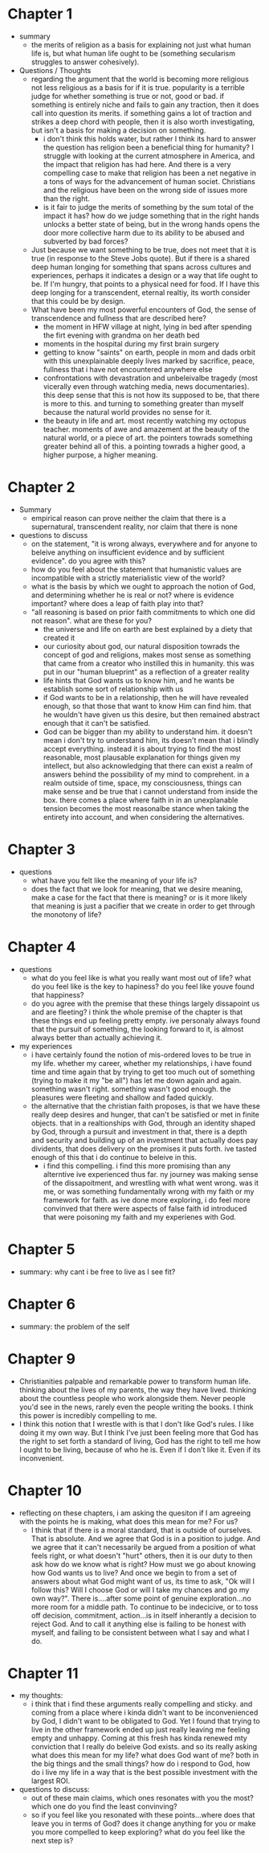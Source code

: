 # Chapter 1 
- summary
    - the merits of religion as a basis for explaining not just what human life is, but what human life ought to be (something secularism struggles to answer cohesively).
- Questions / Thoughts
    - regarding the argument that the world is becoming more religious not less religious as a basis for if it is true. popularity is a terrible judge for whether something is true or not, good or bad. if something is entirely niche and fails to gain any traction, then it does call into question its merits. if something gains a lot of traction and strikes a deep chord with people, then it is also worth investigating, but isn't a basis for making a decision on something. 
        - i don't think this holds water, but rather I think its hard to answer the question has religion been a beneficial thing for humanity? I struggle with looking at the current atmosphere in America, and the impact that religion has had here. And there is a very compelling case to make that religion has been a net negative in a tons of ways for the advancement of human societ. Christians and the religious have been on the wrong side of issues more than the right. 
        - is it fair to judge the merits of something by the sum total of the impact it has? how do we judge something that in the right hands unlocks a better state of being, but in the wrong hands opens the door more collective harm due to its ability to be abused and subverted by bad forces?
    - Just because we want something to be true, does not meet that it is true (in response to the Steve Jobs quote). But if there is a shared deep human longing for something that spans across cultures and experiences, perhaps it indicates a design or a way that life ought to be. If I'm hungry, that points to a physical need for food. If I have this deep longing for a transcendent, eternal realtiy, its worth consider that this could be by design.
    - What have been my most powerful encounters of God, the sense of transcendence and fullness that are described here?
        - the moment in HFW village at night, lying in bed after spending the firt evening with grandma on her death bed
        - moments in the hospital during my first brain surgery
        - getting to know "saints" on earth, people in mom and dads orbit with this unexplainable deeply lives marked by sacrifice, peace, fullness that i have not encountered anywhere else
        - confrontations with devastration and unbeleivalbe tragedy (most vicerally even through watching media, news documentaries). this deep sense that this is not how its supposed to be, that there is more to this. and turning to something greater than myself because the natural world provides no sense for it.
        - the beauty in life and art. most recently watching my octopus teacher. moments of awe and amazement at the beauty of the natural world, or a piece of art. the pointers towrads something greater behind all of this. a pointing towrads a higher good, a higher purpose, a higher meaning.
# Chapter 2
- Summary
    - empirical reason can prove neither the claim that there is a supernatural, transcendent reality, nor claim that there is none
- questions to discuss
    - on the statement, "it is wrong always, everywhere and for anyone to beleive anything on insufficient evidence and by sufficient evidence". do you agree with this?
    - how do you feel about the statement that humanistic values are incompatible with a strictly materialistic view of the world?
    - what is the basis by which we ought to approach the notion of God, and determining whether he is real or not? where is evidence important? where does a leap of faith play into that?
    - "all reasoning is based on prior faith commitments to which one did not reason". what are these for you?
        - the universe and life on earth are best explained by a diety that created it
        - our curiosity about god, our natural disposition towrads the concept of god and religions, makes most sense as something that came from a creator who instilled this in humanity. this was put in our "human blueprint" as a reflection of a greater reality
        - life hints that God wants us to know him, and he wants be establish some sort of relationship with us
        - if God wants to be in a relationship, then he will have revealed enough, so that those that want to know Him can find him. that he wouldn't have given us this desire, but then remained abstract enough that it can't be satisfied.
        - God can be bigger than my ability to understand him. it doesn't mean i don't try to understand him, its doesn't mean that i blindly accept everything. instead it is about trying to find the most reasonable, most plausable explanation for things given my intellect, but also acknowledging that there can exist a realm of answers behind the possibility of my mind to comprehent. in a realm outside of time, space, my consciousness, things can make sense and be true that i cannot understand from inside the box. there comes a place where faith in in an unexplanable tension becomes the most reasonalbe stance when taking the entirety into account, and when considering the alternatives.
# Chapter 3
- questions
    - what have you felt like the meaning of your life is?
    - does the fact that we look for meaning, that we desire meaning, make a case for the fact that there is meaning? or is it more likely that meaning is just a pacifier that we create in order to get through the monotony of life? 
# Chapter 4
- questions
    - what do you feel like is what you really want most out of life? what do you feel like is the key to hapiness? do you feel like youve found that happiness? 
    - do you agree with the premise that these things largely dissapoint us and are fleeting? i think the whole premise of the chapter is that these things end up feeling pretty empty. ive personaly always found that the pursuit of something, the looking forward to it, is almost always better than actually achieving it.
- my experiences
    - i have certainly found the notion of mis-ordered loves to be true in my life. whether my career, whether my relationships, i have found time and time again that by trying to get too much out of something (trying to make it my "be all") has let me down again and again. something wasn't right. something wasn't good enough. the pleasures were fleeting and shallow and faded quickly.
    - the alternative that the christian faith proposes, is that we have these really deep desires and hunger, that can't be satisfied or met in finite objects. that in a realtionships with God, through an identity shaped by God, through a pursuit and investment in that, there is a depth and security and building up of an investment that actually does pay dividents, that does delivery on the promises it puts forth. ive tasted enough of this that i do continue to beleive in this.
        - i find this compelling. i find this more promising than any alterntive ive experienced thus far. ny journey was making sense of the dissapoitment, and wrestling with what went wrong. was it me, or was something fundamentally wrong with my faith or my framework for faith. as ive done more exploring, i do feel more convinved that there were aspects of false faith id introduced that were poisoning my faith and my experienes with God. 
# Chapter 5
- summary: why cant i be free to live as I see fit?
# Chapter 6
- summary: the problem of the self
# Chapter 9
- Christianities palpable and remarkable power to transform human life. thinking about the lives of my parents, the way they have lived. thinking about the countless people who work alongside them. Never people you'd see in the news, rarely even the people writing the books. I think this power is incredibly compelling to me.
- I think this notion that I wrestle with is that I don't like God's rules. I like doing it my own way. But I think I've just been feeling more that God has the right to set forth a standard of living, God has the right to tell me how I ought to be living, because of who he is. Even if I don't like it. Even if its inconvenient. 
# Chapter 10
- reflecting on these chapters, i am asking the quesiton if I am agreeing with the points he is making, what does this mean for me? For us?
    - I think that if there is a moral standard, that is outside of ourselves. That is absolute. And we agree that God is in a position to judge. And we agree that it can't necessarily be argued from a position of what feels right, or what doesn't "hurt" others, then it is our duty to then ask how do we know what is right? How must we go about knowing how God wants us to live? And once we begin to from a set of answers about what God might want of us, its time to ask, "Ok will I follow this? Will I choose God or will I take my chances and go my own way?". There is....after some point of genuine exploration...no more room for a middle path. To continue to be indecicive, or to toss off decision, commitment, action...is in itself inherantly a decision to reject God. And to call it anything else is failing to be honest with myself, and failing to be consistent between what I say and what I do.
# Chapter 11
- my thoughts:
    - i think that i find these arguments really compelling and sticky. and coming from a place where i kinda didn't want to be inconvenienced by God, I didn't want to be obligated to God. Yet I found that trying to live in the other framework ended up just really leaving me feeling empty and unhappy. Coming at this fresh has kinda renewed mty conviction that I really do beleive God exists. and so its really asking what does this mean for my life? what does God want of me? both in the big things and the small things? how do i respond to God, how do i live my life in a way that is the best possible investment with the largest ROI.
- questions to discuss:
    - out of these main claims, which ones resonates with you the most? which one do you find the least convinving?
    - so if you feel like you resonated with these points...where does that leave you in terms of God? does it change anything for you or make you more compelled to keep exploring? what do you feel like the next step is?
